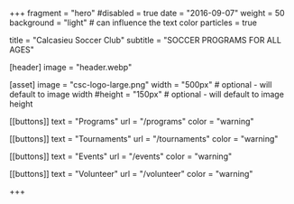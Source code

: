 +++
fragment = "hero"
#disabled = true
date = "2016-09-07"
weight = 50
background = "light" # can influence the text color
particles = true

title = "Calcasieu Soccer Club"
subtitle = "SOCCER PROGRAMS FOR ALL AGES"

[header]
  image = "header.webp"

[asset]
  image = "csc-logo-large.png"
  width = "500px" # optional - will default to image width
  #height = "150px" # optional - will default to image height

[[buttons]]
  text = "Programs"
  url = "/programs"
  color = "warning"

[[buttons]]
  text = "Tournaments"
  url = "/tournaments"
  color = "warning"

[[buttons]]
  text = "Events"
  url = "/events"
  color = "warning"

[[buttons]]
  text = "Volunteer"
  url = "/volunteer"
  color = "warning"

+++
